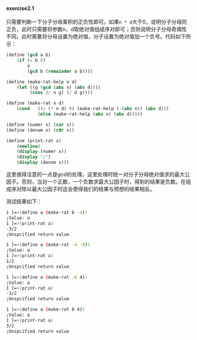 #### exercise2.1

只需要判断一下分子分母乘积的正负性即可。如果``n * d``大于0，说明分子分母同正负，此时只需要将参数n，d取绝对值组成序对即可；否则说明分子分母奇偶性不同，此时需要将分母设置为绝对值，分子设置为绝对值加一个负号。代码如下所示：

```scheme
(define (gcd a b)
    (if (= b 0)
        a
        (gcd b (remainder a b))))

(define (make-rat-help n d)
    (let ((g (gcd (abs n) (abs d))))
         (cons (/ n g) (/ d g))))

(define (make-rat n d)
    (cond   ((< (* n d) 0) (make-rat-help (-(abs n)) (abs d)))
            (else (make-rat-help (abs n) (abs d)))))

(define (numer x) (car x))
(define (denom x) (cdr x))

(define (print-rat x)
    (newline)
    (display (numer x))
    (display "/")
    (display (denom x)))
```

这里值得注意的一点是gcd的处理，这里处理时统一对分子分母绝对值求的最大公因子。否则，当对一个正数，一个负数求最大公因子时，得到的结果是负数。在组成序对除以最大公因子时这会使得我们的结果与预想的结果相反。

测试结果如下：

```bash
1 ]=>(define a (make-rat 6 -4))
;Value: a
1 ]=>(print-rat a)
-3/2
;Unspcified return value

1 ]=>(define a (make-rat -4 -8))
;Value: a
1 ]=>(print-rat a)
1/2
;Unspcified return value

1 ]=>(define a (make-rat -6 4))
;Value: a
1 ]=>(print-rat a)
-3/2
;Unspcified return value

1 ]=>(define a (make-rat 6 4))
;Value: a
1 ]=>(print-rat a)
3/2
;Unspcified return value
```